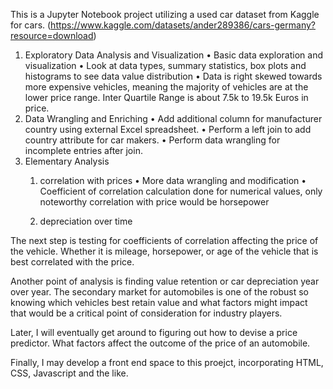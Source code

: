This is a Jupyter Notebook project utilizing a used car dataset from Kaggle for cars. (https://www.kaggle.com/datasets/ander289386/cars-germany?resource=download)


1. Exploratory Data Analysis and Visualization
•	Basic data exploration and visualization
•	Look at data types, summary statistics, box plots and histograms to see data value distribution
•	Data is right skewed towards more expensive vehicles, meaning the majority of vehicles are at the lower price range. Inter Quartile Range is about 7.5k to 19.5k Euros in price.
2. Data Wrangling and Enriching
•	Add additional column for manufacturer country using external Excel spreadsheet.
•	Perform a left join to add country attribute for car makers.
•	Perform data wrangling for incomplete entries after join.
3. Elementary Analysis
   1. correlation with prices
      •	More data wrangling and modification
      •	Coefficient of correlation calculation done for numerical values, only noteworthy correlation with price would be horsepower

   2. depreciation over time

The next step is testing for coefficients of correlation affecting the price of the vehicle. Whether it is mileage, horsepower,
or age of the vehicle that is best correlated with the price.


Another point of analysis is finding value retention or car depreciation year over year. The secondary market for automobiles
is one of the robust so knowing which vehicles best retain value and what factors might impact that would  be a critical
point of consideration for industry players.

Later, I will eventually get around to figuring out how to devise a price predictor. What factors affect the outcome
of the price of an automobile.

Finally, I may develop a front end space to this proejct, incorporating HTML, CSS, Javascript and the like.


